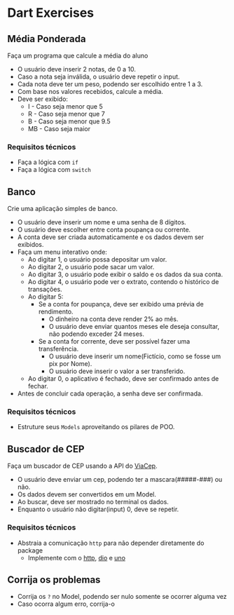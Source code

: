 # Dart Exercises

## Média Ponderada
Faça um programa que calcule a média do aluno

* O usuário deve inserir 2 notas, de 0 a 10.
* Caso a nota seja inválida, o usuário deve repetir o input.
* Cada nota deve ter um peso, podendo ser escolhido entre 1 a 3.
* Com base nos valores recebidos, calcule a média.
* Deve ser exibido:
  * I - Caso seja menor que 5
  * R - Caso seja menor que 7
  * B - Caso seja menor que 9.5
  * MB - Caso seja maior

### Requisitos técnicos
* Faça a lógica com `if`
* Faça a lógica com `switch`

## Banco
Crie uma aplicação simples de banco.

* O usuário deve inserir um nome e uma senha de 8 dígitos.
* O usuário deve escolher entre conta poupança ou corrente.
* A conta deve ser criada automaticamente e os dados devem ser exibidos.
* Faça um menu interativo onde:
  * Ao digitar 1, o usuário possa depositar um valor.
  * Ao digitar 2, o usuário pode sacar um valor.
  * Ao digitar 3, o usuário pode exibir o saldo e os dados da sua conta.
  * Ao digitar 4, o usuário pode ver o extrato, contendo o histórico de transações.
  * Ao digitar 5:
    * Se a conta for poupança, deve ser exibido uma prévia de rendimento.   
      * O dinheiro na conta deve render 2% ao mês.  
      * O usuário deve enviar quantos meses ele deseja consultar, não podendo exceder 24 meses.
    * Se a conta for corrente, deve ser possível fazer uma transferência.
      * O usuário deve inserir um nome(Fictício, como se fosse um pix por Nome).
      * O usuário deve inserir o valor a ser transferido.
  * Ao digitar 0, o aplicativo é fechado, deve ser confirmado antes de fechar.
* Antes de concluir cada operação, a senha deve ser confirmada.

### Requisitos técnicos
* Estruture seus `Models` aproveitando os pilares de POO.

## Buscador de CEP

Faça um buscador de CEP usando a API do [ViaCep](https://viacep.com.br).

* O usuário deve enviar um cep, podendo ter a mascara(#####-###) ou não.
* Os dados devem ser convertidos em um Model.
* Ao buscar, deve ser mostrado no terminal os dados.
* Enquanto o usuário não digitar(input) 0, deve se repetir.

### Requisitos técnicos
* Abstraia a comunicação `http` para não depender diretamente do package
  * Implemente com o [http](https://pub.dev/packages/http), [dio](https://pub.dev/packages/dio) e [uno](https://pub.dev/packages/uno)

## Corrija os problemas
* Corrija os `?` no Model, podendo ser nulo somente se ocorrer alguma vez
* Caso ocorra algum erro, corrija-o
